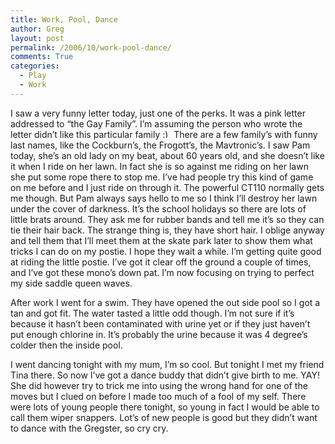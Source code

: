 ```yaml
---
title: Work, Pool, Dance
author: Greg
layout: post
permalink: /2006/10/work-pool-dance/
comments: True
categories:
  - Play
  - Work
---
```

I saw a very funny letter today, just one of the perks. It was a pink letter addressed to “the Gay Family”. I’m assuming the person who wrote the letter didn’t like this particular family <img src="http://gregology.net/wp-includes/images/smilies/simple-smile.png" alt=":)" class="wp-smiley" style="height: 1em; max-height: 1em;" /> There are a few family’s with funny last names, like the Cockburn’s, the Frogott’s, the Mavtronic’s. I saw Pam today, she’s an old lady on my beat, about 60 years old, and she doesn’t like it when I ride on her lawn. In fact she is so against me riding on her lawn she put some rope there to stop me. I’ve had people try this kind of game on me before and I just ride on through it. The powerful CT110 normally gets me though. But Pam always says hello to me so I think I’ll destroy her lawn under the cover of darkness. It’s the school holidays so there are lots of little brats around. They ask me for rubber bands and tell me it’s so they can tie their hair back. The strange thing is, they have short hair. I oblige anyway and tell them that I’ll meet them at the skate park later to show them what tricks I can do on my postie. I hope they wait a while. I’m getting quite good at riding the little postie. I’ve got it clear off the ground a couple of times, and I’ve got these mono’s down pat. I’m now focusing on trying to perfect my side saddle queen waves.

After work I went for a swim. They have opened the out side pool so I got a tan and got fit. The water tasted a little odd though. I’m not sure if it’s because it hasn’t been contaminated with urine yet or if they just haven’t put enough chlorine in. It’s probably the urine because it was 4 degree’s colder then the inside pool.

I went dancing tonight with my mum, I’m so cool. But tonight I met my friend Tina there. So now I’ve got a dance buddy that didn’t give birth to me. YAY! She did however try to trick me into using the wrong hand for one of the moves but I clued on before I made too much of a fool of my self. There were lots of young people there tonight, so young in fact I would be able to call them wiper snappers. Lot’s of new people is good but they didn’t want to dance with the Gregster, so cry cry.